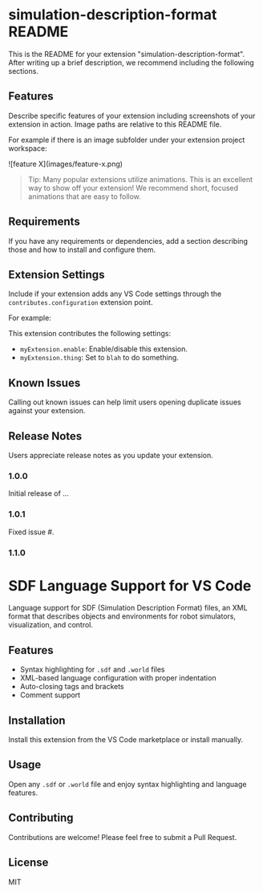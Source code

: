 # simulation-description-format README

This is the README for your extension "simulation-description-format". After writing up a brief description, we recommend including the following sections.

## Features

Describe specific features of your extension including screenshots of your extension in action. Image paths are relative to this README file.

For example if there is an image subfolder under your extension project workspace:

\!\[feature X\]\(images/feature-x.png\)

> Tip: Many popular extensions utilize animations. This is an excellent way to show off your extension! We recommend short, focused animations that are easy to follow.

## Requirements

If you have any requirements or dependencies, add a section describing those and how to install and configure them.

## Extension Settings

Include if your extension adds any VS Code settings through the `contributes.configuration` extension point.

For example:

This extension contributes the following settings:

* `myExtension.enable`: Enable/disable this extension.
* `myExtension.thing`: Set to `blah` to do something.

## Known Issues

Calling out known issues can help limit users opening duplicate issues against your extension.

## Release Notes

Users appreciate release notes as you update your extension.

### 1.0.0

Initial release of ...

### 1.0.1

Fixed issue #.

### 1.1.0


# SDF Language Support for VS Code

Language support for SDF (Simulation Description Format) files, an XML format that describes objects and environments for robot simulators, visualization, and control.

## Features

- Syntax highlighting for `.sdf` and `.world` files
- XML-based language configuration with proper indentation
- Auto-closing tags and brackets
- Comment support

## Installation

Install this extension from the VS Code marketplace or install manually.

## Usage

Open any `.sdf` or `.world` file and enjoy syntax highlighting and language features.

## Contributing

Contributions are welcome! Please feel free to submit a Pull Request.

## License

MIT